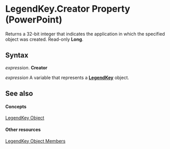 
# LegendKey.Creator Property (PowerPoint)

Returns a 32-bit integer that indicates the application in which the specified object was created. Read-only  **Long**.


## Syntax

 _expression_. **Creator**

 _expression_ A variable that represents a **[LegendKey](98e8b9c3-b53e-9595-9389-6f92a6d730f4.md)** object.


## See also


#### Concepts


[LegendKey Object](98e8b9c3-b53e-9595-9389-6f92a6d730f4.md)
#### Other resources


[LegendKey Object Members](f7790c4f-2d36-698c-349b-2dcd676a38c6.md)
